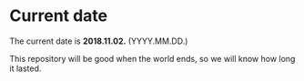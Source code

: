 # Current date

The current date is **2018.11.02.** (YYYY.MM.DD.)

This repository will be good when the world ends, so we will know how long it lasted.